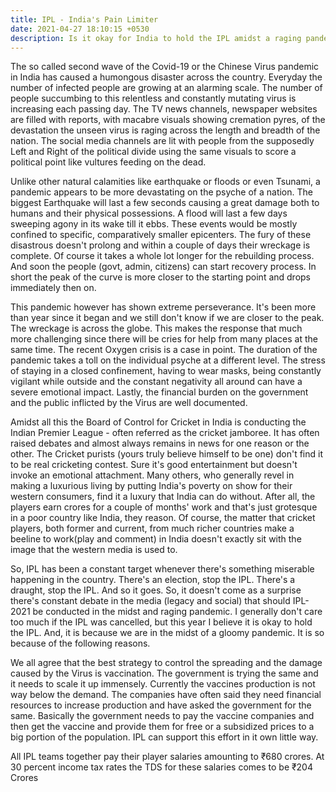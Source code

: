 ```yaml
---
title: IPL - India's Pain Limiter
date: 2021-04-27 18:10:15 +0530
description: Is it okay for India to hold the IPL amidst a raging pandemic?
---
```


The so called second wave of the Covid-19 or the Chinese Virus pandemic in India has caused a humongous disaster across the country. Everyday the number of infected people are growing at an alarming scale. The number of people succumbing to this relentless and constantly mutating virus is increasing each passing day. The TV news channels, newspaper websites are filled with reports, with macabre visuals showing cremation pyres, of the devastation the unseen virus is raging across the length and breadth of the nation. The social media channels are lit with people from the supposedly Left and Right of the political divide using the same visuals to score a political point like vultures feeding on the dead.

Unlike other natural calamities like earthquake or floods or even Tsunami, a pandemic appears to be more devastating on the psyche of a nation. The biggest Earthquake will last a few seconds causing a great damage both to humans and their physical possessions. A flood will last a few days sweeping agony in its wake till it ebbs. These events would be mostly confined to specific, comparatively smaller epicenters. The fury of these disastrous doesn't prolong and within a couple of days their wreckage is complete. Of course it takes a whole lot longer for the rebuilding process. And soon the people (govt, admin, citizens) can start recovery process. In short the peak of the curve is more closer to the starting point and drops immediately then on.

This pandemic however has shown extreme perseverance. It's been more than year since it began and we still don't know if we are closer to the peak. The wreckage is across the globe. This makes the response that much more challenging since there will be cries for help from many places at the same time. The recent Oxygen crisis is a case in point. The duration of the pandemic takes a toll on the individual psyche at a different level. The stress of staying in a closed confinement, having to wear masks, being constantly vigilant while outside and the constant negativity all around can have a severe emotional impact. Lastly, the financial burden on the government and the public inflicted by the Virus are well documented.

Amidst all this the Board of Control for Cricket in India is conducting the Indian Premier League - often referred as the cricket jamboree. It has often raised debates and almost always remains in news for one reason or the other. The Cricket purists (yours truly believe himself to be one) don't find it to be real cricketing contest. Sure it's good entertainment but doesn't invoke an emotional attachment. Many others, who generally revel in making a luxurious living by putting India's poverty on show for their western consumers, find it a luxury that India can do without. After all, the players earn crores for a couple of months' work and that's just grotesque in a poor country like India, they reason. Of course, the matter that cricket players, both former and current, from much richer countries make a beeline to work(play and comment) in India doesn't exactly sit with the image that the western media is used to.

So, IPL has been a constant target whenever there's something miserable happening in the country. There's an election, stop the IPL. There's a draught, stop the IPL. And so it goes. So, it doesn't come as a surprise there's constant debate in the media (legacy and social) that should IPL-2021 be conducted in the midst and raging pandemic. I generally don't care too much if the IPL was cancelled, but this year I believe it is okay to hold the IPL. And, it is because we are in the midst of a gloomy pandemic. It is so because of the following reasons.

We all agree that the best strategy to control the spreading and the damage caused by the Virus is vaccination. The government is trying the same and it needs to scale it up immensely. Currently the vaccines production is not way below the demand. The companies have often said they need financial resources to increase production and have asked the government for the same. Basically the government needs to pay the vaccine companies and then get the vaccine and provide them for free or a subsidized prices to a big portion of the population. IPL can support this effort in it own little way.

All IPL teams together pay their player salaries amounting to ₹680 crores. At 30 percent income tax rates the TDS for these salaries comes to be ₹204 Crores

